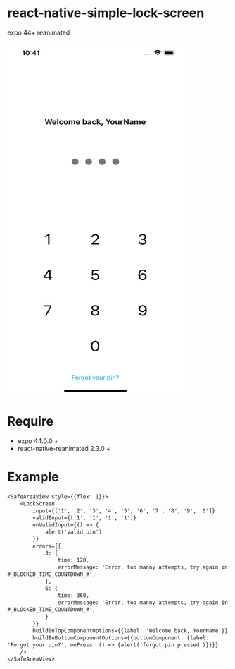 # react-native-simple-lock-screen

expo 44+
reanimated 

<img src="react-native-simple-lock-screen.gif" width="400" height="800" >

# Require
- expo 44.0.0 +
- react-native-reanimated 2.3.0 +

# Example
```tsx
<SafeAreaView style={{flex: 1}}>
    <LockScreen
        input={['1', '2', '3', '4', '5', '6', '7', '8', '9', '0']}
        validInput={['1', '1', '1', '1']}
        onValidInput={() => {
            alert('valid pin')
        }}
        errors={{
            3: {
                time: 120,
                errorMessage: 'Error, too manny attempts, try again in #_BLOCKED_TIME_COUNTDOWN_#',
            },
            6: {
                time: 360,
                errorMessage: 'Error, too manny attempts, try again in #_BLOCKED_TIME_COUNTDOWN_#',
            }
        }}
        buildInTopComponentOptions={{label: 'Welcome back, YourName'}}
        buildInBottomComponentOptions={{bottomComponent: {label: 'Forgot your pin?', onPress: () => {alert('forgot pin pressed')}}}}
    />
</SafeAreaView>
```
